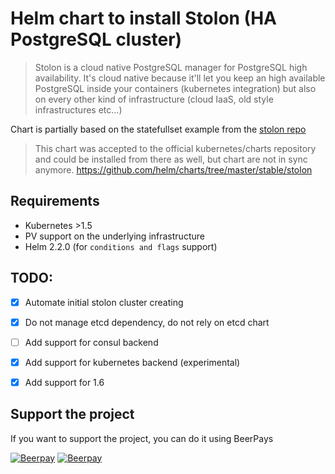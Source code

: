 # Helm chart to install Stolon (HA PostgreSQL cluster)

> Stolon is a cloud native PostgreSQL manager for PostgreSQL high availability.
> It's cloud native because it'll let you keep an high available PostgreSQL inside your containers
> (kubernetes integration) but also on every other kind of infrastructure
> (cloud IaaS, old style infrastructures etc...)

Chart is partially based on the statefullset example from the [stolon repo](https://github.com/sorintlab/stolon)

> This chart was accepted to the official kubernetes/charts repository and could be installed from there as well, but chart are not in sync anymore.
> https://github.com/helm/charts/tree/master/stable/stolon


## Requirements
* Kubernetes >1.5
* PV support on the underlying infrastructure
* Helm 2.2.0 (for `conditions and flags` support)


## TODO:
- [X] Automate initial stolon cluster creating
- [X] Do not manage etcd dependency, do not rely on etcd chart
- [ ] Add support for consul backend
- [X] Add support for kubernetes backend (experimental)
- [X] Add support for 1.6


## Support the project
If you want to support the project, you can do it using BeerPays

[![Beerpay](https://beerpay.io/lwolf/stolon-chart/badge.svg?style=beer-square)](https://beerpay.io/lwolf/stolon-chart)  [![Beerpay](https://beerpay.io/lwolf/stolon-chart/make-wish.svg?style=flat-square)](https://beerpay.io/lwolf/stolon-chart?focus=wish)
